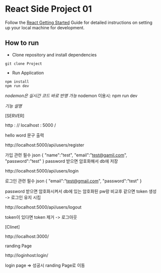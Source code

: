 # React Side Project 01
Follow the [React Getting Started](https://ko.reactjs.org/tutorial/tutorial.html) Guide for detailed instructions on setting up your local machine for development.

## How to run
* Clone repository and install dependencies
```
git clone Project
```
* Run Application
```
npm install
npm run dev
```

*nodemon은 실시간 코드 바로 반영 가능*
nodemon 이용시: npm run dev

*기능 설명*

[SERVER]

http : // localhost : 5000 / 

hello word 문구 출력

http://localhost:5000/api/users/register

가입 관련
필수 json
{
	"name":"test",
	"email":"test@gamil.com",
	"password":"test"
}
password 받으면 암호화해서 db에 저장

http://localhost:5000/api/users/login

로그인 관련
필수 json
{
    "email":"test@gmail.com",
    "password":"test"
}

password 받으면 암호화시켜서 db에 있는 암호화된 pw랑 비교후
같으면 token 생성 -> 로그인 유지 시킴

http://localhost:5000/api/users/logout

token이 있다면 token 제거 -> 로그아웃 

[Clinet]

http://localhost:3000/

randing Page

http://loginhost:login/

login page => 성공시 randing Page로 이동
